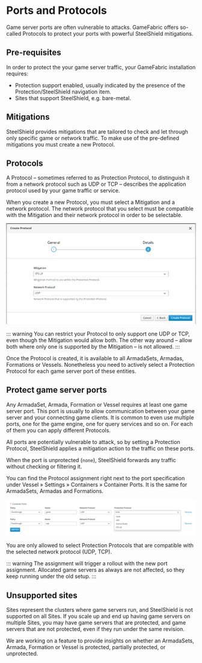 # Ports and Protocols

Game server ports are often vulnerable to attacks. 
GameFabric offers so-called Protocols to protect your ports with powerful SteelShield mitigations.

## Pre-requisites

In order to protect the your game server traffic, your GameFabric installation requires:

- Protection support enabled, usually indicated by the presence of the Protection/SteelShield navigation item.
- Sites that support SteelShield, e.g. bare-metal.

## Mitigations

SteelShield provides mitigations that are tailored to check and let through only specific game or network traffic.
To make use of the pre-defined mitigations you must create a new Protocol.

## Protocols

A Protocol – sometimes referred to as Protection Protocol, to distinguish it from a 
network protocol such as UDP or TCP –
describes the application protocol used by your game traffic or service.

When you create a new Protocol, you must select a Mitigation and a network protocol.
The network protocol that you select must be compatible with the Mitigation and their network protocol in order to be selectable.

![create-protocol.png](images/create-protocol.png)

::: warning
You can restrict your Protocol to only support one UDP or TCP, even though the Mitigation would allow both.
The other way around – allow both where only one is supported by the Mitigation – is not allowed.
:::

Once the Protocol is created, it is available to all ArmadaSets, Armadas, Formations or Vessels.
Nonetheless you need to actively select a Protection Protocol for each game server port of these entities.

## Protect game server ports

Any ArmadaSet, Armada, Formation or Vessel requires at least one game server port. 
This port is usually to allow communication between your game server and your connecting game clients.
It is common to even use multiple ports, one for the game engine, one for query services and so on.
For each of them you can apply different Protocols.

All ports are potentially vulnerable to attack, so by setting a Protection Protocol,
SteelShield applies a mitigation action to the traffic on these ports.

When the port is unprotected (`none`), SteelShield forwards any traffic without checking or filtering it.

You can find the Protocol assignment right next to the port specification under 
Vessel » Settings » Containers » Container Ports. It is the same for ArmadaSets, Armadas and Formations.

![game-server-ports.png](images/game-server-ports.png)

You are only allowed to select Protection Protocols that are compatible with the selected network protocol (UDP, TCP).

::: warning
The assignment will trigger a rollout with the new port assignment.
Allocated game servers as always are not affected, so they keep running under the old setup.
:::

## Unsupported sites

Sites represent the clusters where game servers run, and SteelShield is not supported on all Sites. 
If you scale up and end up having game servers on multiple Sites, you may have game servers that are protected,
and game servers that are not protected, even if they run under the same revision.

We are working on a feature to provide insights on whether an ArmadaSets,
Armada, Formation or Vessel is protected, partially protected, or unprotected.
